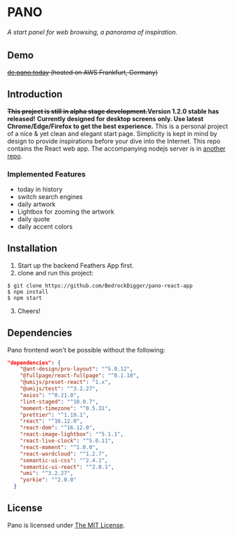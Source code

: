 # PANO
###### A start panel for web browsing, a panorama of inspiration.

## Demo
~~[de.pano.today](http://de.pano.today) (hosted on AWS Frankfurt, Germany)~~

## Introduction
**~~This project is still in alpha stage development.~~Version 1.2.0 stable has released!**
**Currently designed for desktop screens only. Use latest Chrome/Edge/Firefox to get the best experience.**
This is a personal project of a nice & yet clean and elegant start page.
Simplicity is kept in mind by design to provide inspirations before your dive into the Internet.
This repo contains the React web app. The accompanying nodejs server is in [another repo](https://github.com/BedrockDigger/pano-feathers-app).

### Implemented Features
- today in history
- switch search engines
- daily artwork
- Lightbox for zooming the artwork
- daily quote
- daily accent colors

## Installation
1. Start up the backend Feathers App first.
2. clone and run this project:
``` shell
$ git clone https://github.com/BedrockDigger/pano-react-app
$ npm install
$ npm start
```
3. Cheers!

## Dependencies
Pano frontend won't be possible without the following:
``` json
"dependencies": {
    "@ant-design/pro-layout": "^5.0.12",
    "@fullpage/react-fullpage": "^0.1.18",
    "@umijs/preset-react": "1.x",
    "@umijs/test": "^3.2.27",
    "axios": "^0.21.0",
    "lint-staged": "^10.0.7",
    "moment-timezone": "^0.5.31",
    "prettier": "^1.19.1",
    "react": "^16.12.0",
    "react-dom": "^16.12.0",
    "react-image-lightbox": "^5.1.1",
    "react-live-clock": "^5.0.11",
    "react-moment": "^1.0.0",
    "react-wordcloud": "^1.2.7",
    "semantic-ui-css": "^2.4.1",
    "semantic-ui-react": "^2.0.1",
    "umi": "^3.2.27",
    "yorkie": "^2.0.0"
  }
```

## License
Pano is licensed under [The MIT License](https://mit-license.org/).
